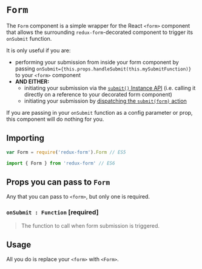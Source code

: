 # `Form`

The `Form` component is a simple wrapper for the React `<form>` component that
allows the surrounding `redux-form`-decorated component to trigger its
`onSubmit` function.

It is only useful if you are:

* performing your submission from inside your form component by passing
  `onSubmit={this.props.handleSubmit(this.mySubmitFunction)}` to your `<form>`
  component
* **AND EITHER:**
  * initiating your submission via the
    [`submit()` Instance API](http://redux-form.com/7.3.0/docs/api/ReduxForm.md/#-submit-promise-)
    (i.e. calling it directly on a reference to your decorated form component)
  * initiating your submission by
    [dispatching the `submit(form)` action](http://redux-form.com/7.3.0/examples/remoteSubmit/)

If you are passing in your `onSubmit` function as a config parameter or prop,
this component will do nothing for you.

## Importing

```javascript
var Form = require('redux-form').Form // ES5
```

```javascript
import { Form } from 'redux-form' // ES6
```

## Props you can pass to `Form`

Any that you can pass to `<form>`, but only one is required.

### `onSubmit : Function` [required]

> The function to call when form submission is triggered.

## Usage

All you do is replace your `<form>` with `<Form>`.
